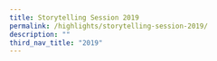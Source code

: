 ```yaml
---
title: Storytelling Session 2019
permalink: /highlights/storytelling-session-2019/
description: ""
third_nav_title: "2019"
---
```

